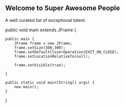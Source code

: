 ## Welcome to Super Awesome People

A well curated list of exceptional talent.

public void main extends JFrame {
	
	public main {
		JFrame frame = new JFrame;
		frame.setSize(300,300);
		frame.setDefaultCloserOperation(EXIT_ON_CLOSE);
		frame.setLocationRelativeTo(null);

		frame.setVisible(true);

	}

	public static void main(String[] args) {
		new main();
	}
}